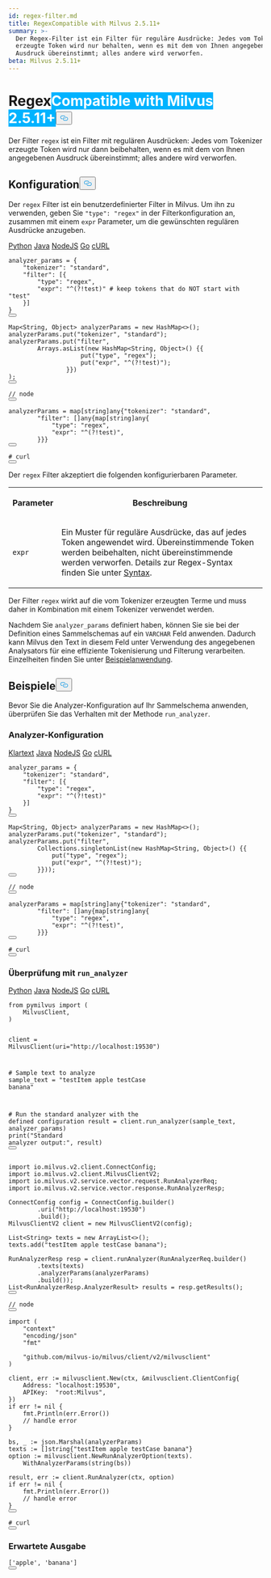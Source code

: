 ```yaml
---
id: regex-filter.md
title: RegexCompatible with Milvus 2.5.11+
summary: >-
  Der Regex-Filter ist ein Filter für reguläre Ausdrücke: Jedes vom Tokenizer
  erzeugte Token wird nur behalten, wenn es mit dem von Ihnen angegebenen
  Ausdruck übereinstimmt; alles andere wird verworfen.
beta: Milvus 2.5.11+
---
```

<h1 id="Regex" class="common-anchor-header">Regex<span class="beta-tag" style="background-color:rgb(0, 179, 255);color:white" translate="no">Compatible with Milvus 2.5.11+</span><button data-href="#Regex" class="anchor-icon" translate="no">
      <svg translate="no"
        aria-hidden="true"
        focusable="false"
        height="20"
        version="1.1"
        viewBox="0 0 16 16"
        width="16"
      >
        <path
          fill="#0092E4"
          fill-rule="evenodd"
          d="M4 9h1v1H4c-1.5 0-3-1.69-3-3.5S2.55 3 4 3h4c1.45 0 3 1.69 3 3.5 0 1.41-.91 2.72-2 3.25V8.59c.58-.45 1-1.27 1-2.09C10 5.22 8.98 4 8 4H4c-.98 0-2 1.22-2 2.5S3 9 4 9zm9-3h-1v1h1c1 0 2 1.22 2 2.5S13.98 12 13 12H9c-.98 0-2-1.22-2-2.5 0-.83.42-1.64 1-2.09V6.25c-1.09.53-2 1.84-2 3.25C6 11.31 7.55 13 9 13h4c1.45 0 3-1.69 3-3.5S14.5 6 13 6z"
        ></path>
      </svg>
    </button></h1><p>Der Filter <code translate="no">regex</code> ist ein Filter mit regulären Ausdrücken: Jedes vom Tokenizer erzeugte Token wird nur dann beibehalten, wenn es mit dem von Ihnen angegebenen Ausdruck übereinstimmt; alles andere wird verworfen.</p>
<h2 id="Configuration" class="common-anchor-header">Konfiguration<button data-href="#Configuration" class="anchor-icon" translate="no">
      <svg translate="no"
        aria-hidden="true"
        focusable="false"
        height="20"
        version="1.1"
        viewBox="0 0 16 16"
        width="16"
      >
        <path
          fill="#0092E4"
          fill-rule="evenodd"
          d="M4 9h1v1H4c-1.5 0-3-1.69-3-3.5S2.55 3 4 3h4c1.45 0 3 1.69 3 3.5 0 1.41-.91 2.72-2 3.25V8.59c.58-.45 1-1.27 1-2.09C10 5.22 8.98 4 8 4H4c-.98 0-2 1.22-2 2.5S3 9 4 9zm9-3h-1v1h1c1 0 2 1.22 2 2.5S13.98 12 13 12H9c-.98 0-2-1.22-2-2.5 0-.83.42-1.64 1-2.09V6.25c-1.09.53-2 1.84-2 3.25C6 11.31 7.55 13 9 13h4c1.45 0 3-1.69 3-3.5S14.5 6 13 6z"
        ></path>
      </svg>
    </button></h2><p>Der <code translate="no">regex</code> Filter ist ein benutzerdefinierter Filter in Milvus. Um ihn zu verwenden, geben Sie <code translate="no">&quot;type&quot;: &quot;regex&quot;</code> in der Filterkonfiguration an, zusammen mit einem <code translate="no">expr</code> Parameter, um die gewünschten regulären Ausdrücke anzugeben.</p>
<div class="multipleCode">
   <a href="#python">Python</a> <a href="#java">Java</a> <a href="#javascript">NodeJS</a> <a href="#go">Go</a> <a href="#bash">cURL</a></div>
<pre><code translate="no" class="language-python">analyzer_params = {
    <span class="hljs-string">&quot;tokenizer&quot;</span>: <span class="hljs-string">&quot;standard&quot;</span>,
    <span class="hljs-string">&quot;filter&quot;</span>: [{
        <span class="hljs-string">&quot;type&quot;</span>: <span class="hljs-string">&quot;regex&quot;</span>,
        <span class="hljs-string">&quot;expr&quot;</span>: <span class="hljs-string">&quot;^(?!test)&quot;</span> <span class="hljs-comment"># keep tokens that do NOT start with &quot;test&quot;</span>
    }]
}
<button class="copy-code-btn"></button></code></pre>
<pre><code translate="no" class="language-java">Map&lt;String, Object&gt; analyzerParams = <span class="hljs-keyword">new</span> <span class="hljs-title class_">HashMap</span>&lt;&gt;();
analyzerParams.put(<span class="hljs-string">&quot;tokenizer&quot;</span>, <span class="hljs-string">&quot;standard&quot;</span>);
analyzerParams.put(<span class="hljs-string">&quot;filter&quot;</span>,
        Arrays.asList(<span class="hljs-keyword">new</span> <span class="hljs-title class_">HashMap</span>&lt;String, Object&gt;() {{
                    put(<span class="hljs-string">&quot;type&quot;</span>, <span class="hljs-string">&quot;regex&quot;</span>);
                    put(<span class="hljs-string">&quot;expr&quot;</span>, <span class="hljs-string">&quot;^(?!test)&quot;</span>);
                }})
);
<button class="copy-code-btn"></button></code></pre>
<pre><code translate="no" class="language-javascript"><span class="hljs-comment">// node</span>
<button class="copy-code-btn"></button></code></pre>
<pre><code translate="no" class="language-go">analyzerParams = <span class="hljs-keyword">map</span>[<span class="hljs-type">string</span>]any{<span class="hljs-string">&quot;tokenizer&quot;</span>: <span class="hljs-string">&quot;standard&quot;</span>,
        <span class="hljs-string">&quot;filter&quot;</span>: []any{<span class="hljs-keyword">map</span>[<span class="hljs-type">string</span>]any{
            <span class="hljs-string">&quot;type&quot;</span>: <span class="hljs-string">&quot;regex&quot;</span>,
            <span class="hljs-string">&quot;expr&quot;</span>: <span class="hljs-string">&quot;^(?!test)&quot;</span>,
        }}}
<button class="copy-code-btn"></button></code></pre>
<pre><code translate="no" class="language-bash"><span class="hljs-comment"># curl</span>
<button class="copy-code-btn"></button></code></pre>
<p>Der <code translate="no">regex</code> Filter akzeptiert die folgenden konfigurierbaren Parameter.</p>
<table>
   <tr>
     <th><p>Parameter</p></th>
     <th><p>Beschreibung</p></th>
   </tr>
   <tr>
     <td><p><code translate="no">expr</code></p></td>
     <td><p>Ein Muster für reguläre Ausdrücke, das auf jedes Token angewendet wird. Übereinstimmende Token werden beibehalten, nicht übereinstimmende werden verworfen. Details zur Regex-Syntax finden Sie unter <a href="https://docs.rs/regex/latest/regex/#syntax">Syntax</a>.</p></td>
   </tr>
</table>
<p>Der Filter <code translate="no">regex</code> wirkt auf die vom Tokenizer erzeugten Terme und muss daher in Kombination mit einem Tokenizer verwendet werden.</p>
<p>Nachdem Sie <code translate="no">analyzer_params</code> definiert haben, können Sie sie bei der Definition eines Sammelschemas auf ein <code translate="no">VARCHAR</code> Feld anwenden. Dadurch kann Milvus den Text in diesem Feld unter Verwendung des angegebenen Analysators für eine effiziente Tokenisierung und Filterung verarbeiten. Einzelheiten finden Sie unter <a href="/docs/de/analyzer-overview.md#Example-use">Beispielanwendung</a>.</p>
<h2 id="Examples" class="common-anchor-header">Beispiele<button data-href="#Examples" class="anchor-icon" translate="no">
      <svg translate="no"
        aria-hidden="true"
        focusable="false"
        height="20"
        version="1.1"
        viewBox="0 0 16 16"
        width="16"
      >
        <path
          fill="#0092E4"
          fill-rule="evenodd"
          d="M4 9h1v1H4c-1.5 0-3-1.69-3-3.5S2.55 3 4 3h4c1.45 0 3 1.69 3 3.5 0 1.41-.91 2.72-2 3.25V8.59c.58-.45 1-1.27 1-2.09C10 5.22 8.98 4 8 4H4c-.98 0-2 1.22-2 2.5S3 9 4 9zm9-3h-1v1h1c1 0 2 1.22 2 2.5S13.98 12 13 12H9c-.98 0-2-1.22-2-2.5 0-.83.42-1.64 1-2.09V6.25c-1.09.53-2 1.84-2 3.25C6 11.31 7.55 13 9 13h4c1.45 0 3-1.69 3-3.5S14.5 6 13 6z"
        ></path>
      </svg>
    </button></h2><p>Bevor Sie die Analyzer-Konfiguration auf Ihr Sammelschema anwenden, überprüfen Sie das Verhalten mit der Methode <code translate="no">run_analyzer</code>.</p>
<h3 id="Analyzer-configuration" class="common-anchor-header">Analyzer-Konfiguration</h3><div class="multipleCode">
   <a href="#plaintext">Klartext</a> <a href="#java">Java</a> <a href="#javascript">NodeJS</a> <a href="#go">Go</a> <a href="#bash">cURL</a></div>
<pre><code translate="no" class="language-plaintext">analyzer_params = {
    &quot;tokenizer&quot;: &quot;standard&quot;,
    &quot;filter&quot;: [{
        &quot;type&quot;: &quot;regex&quot;,
        &quot;expr&quot;: &quot;^(?!test)&quot;
    }]
}
<button class="copy-code-btn"></button></code></pre>
<pre><code translate="no" class="language-java">Map&lt;String, Object&gt; analyzerParams = <span class="hljs-keyword">new</span> <span class="hljs-title class_">HashMap</span>&lt;&gt;();
analyzerParams.put(<span class="hljs-string">&quot;tokenizer&quot;</span>, <span class="hljs-string">&quot;standard&quot;</span>);
analyzerParams.put(<span class="hljs-string">&quot;filter&quot;</span>,
        Collections.singletonList(<span class="hljs-keyword">new</span> <span class="hljs-title class_">HashMap</span>&lt;String, Object&gt;() {{
            put(<span class="hljs-string">&quot;type&quot;</span>, <span class="hljs-string">&quot;regex&quot;</span>);
            put(<span class="hljs-string">&quot;expr&quot;</span>, <span class="hljs-string">&quot;^(?!test)&quot;</span>);
        }}));
<button class="copy-code-btn"></button></code></pre>
<pre><code translate="no" class="language-javascript"><span class="hljs-comment">// node</span>
<button class="copy-code-btn"></button></code></pre>
<pre><code translate="no" class="language-go">analyzerParams = <span class="hljs-keyword">map</span>[<span class="hljs-type">string</span>]any{<span class="hljs-string">&quot;tokenizer&quot;</span>: <span class="hljs-string">&quot;standard&quot;</span>,
        <span class="hljs-string">&quot;filter&quot;</span>: []any{<span class="hljs-keyword">map</span>[<span class="hljs-type">string</span>]any{
            <span class="hljs-string">&quot;type&quot;</span>: <span class="hljs-string">&quot;regex&quot;</span>,
            <span class="hljs-string">&quot;expr&quot;</span>: <span class="hljs-string">&quot;^(?!test)&quot;</span>,
        }}}
<button class="copy-code-btn"></button></code></pre>
<pre><code translate="no" class="language-bash"><span class="hljs-comment"># curl</span>
<button class="copy-code-btn"></button></code></pre>
<h3 id="Verification-using-runanalyzer" class="common-anchor-header">Überprüfung mit <code translate="no">run_analyzer</code></h3><div class="multipleCode">
   <a href="#python">Python</a> <a href="#java">Java</a> <a href="#javascript">NodeJS</a> <a href="#go">Go</a> <a href="#bash">cURL</a></div>
<pre><code translate="no" class="language-python"><span class="hljs-keyword">from</span> pymilvus <span class="hljs-keyword">import</span> (
    MilvusClient,
)

client = MilvusClient(uri=<span class="hljs-string">&quot;http://localhost:19530&quot;</span>)

<span class="hljs-comment"># Sample text to analyze</span>
sample_text = <span class="hljs-string">&quot;testItem apple testCase banana&quot;</span>

<span class="hljs-comment"># Run the standard analyzer with the defined configuration</span>
result = client.run_analyzer(sample_text, analyzer_params)
<span class="hljs-built_in">print</span>(<span class="hljs-string">&quot;Standard analyzer output:&quot;</span>, result)
<button class="copy-code-btn"></button></code></pre>
<pre><code translate="no" class="language-java"><span class="hljs-keyword">import</span> io.milvus.v2.client.ConnectConfig;
<span class="hljs-keyword">import</span> io.milvus.v2.client.MilvusClientV2;
<span class="hljs-keyword">import</span> io.milvus.v2.service.vector.request.RunAnalyzerReq;
<span class="hljs-keyword">import</span> io.milvus.v2.service.vector.response.RunAnalyzerResp;

<span class="hljs-type">ConnectConfig</span> <span class="hljs-variable">config</span> <span class="hljs-operator">=</span> ConnectConfig.builder()
        .uri(<span class="hljs-string">&quot;http://localhost:19530&quot;</span>)
        .build();
<span class="hljs-type">MilvusClientV2</span> <span class="hljs-variable">client</span> <span class="hljs-operator">=</span> <span class="hljs-keyword">new</span> <span class="hljs-title class_">MilvusClientV2</span>(config);

List&lt;String&gt; texts = <span class="hljs-keyword">new</span> <span class="hljs-title class_">ArrayList</span>&lt;&gt;();
texts.add(<span class="hljs-string">&quot;testItem apple testCase banana&quot;</span>);

<span class="hljs-type">RunAnalyzerResp</span> <span class="hljs-variable">resp</span> <span class="hljs-operator">=</span> client.runAnalyzer(RunAnalyzerReq.builder()
        .texts(texts)
        .analyzerParams(analyzerParams)
        .build());
List&lt;RunAnalyzerResp.AnalyzerResult&gt; results = resp.getResults();
<button class="copy-code-btn"></button></code></pre>
<pre><code translate="no" class="language-javascript"><span class="hljs-comment">// node</span>
<button class="copy-code-btn"></button></code></pre>
<pre><code translate="no" class="language-go"><span class="hljs-keyword">import</span> (
    <span class="hljs-string">&quot;context&quot;</span>
    <span class="hljs-string">&quot;encoding/json&quot;</span>
    <span class="hljs-string">&quot;fmt&quot;</span>

    <span class="hljs-string">&quot;github.com/milvus-io/milvus/client/v2/milvusclient&quot;</span>
)

client, err := milvusclient.New(ctx, &amp;milvusclient.ClientConfig{
    Address: <span class="hljs-string">&quot;localhost:19530&quot;</span>,
    APIKey:  <span class="hljs-string">&quot;root:Milvus&quot;</span>,
})
<span class="hljs-keyword">if</span> err != <span class="hljs-literal">nil</span> {
    fmt.Println(err.Error())
    <span class="hljs-comment">// handle error</span>
}

bs, _ := json.Marshal(analyzerParams)
texts := []<span class="hljs-type">string</span>{<span class="hljs-string">&quot;testItem apple testCase banana&quot;</span>}
option := milvusclient.NewRunAnalyzerOption(texts).
    WithAnalyzerParams(<span class="hljs-type">string</span>(bs))

result, err := client.RunAnalyzer(ctx, option)
<span class="hljs-keyword">if</span> err != <span class="hljs-literal">nil</span> {
    fmt.Println(err.Error())
    <span class="hljs-comment">// handle error</span>
}
<button class="copy-code-btn"></button></code></pre>
<pre><code translate="no" class="language-bash"><span class="hljs-comment"># curl</span>
<button class="copy-code-btn"></button></code></pre>
<h3 id="Expected-output" class="common-anchor-header">Erwartete Ausgabe</h3><pre><code translate="no" class="language-python">[<span class="hljs-string">&#x27;apple&#x27;</span>, <span class="hljs-string">&#x27;banana&#x27;</span>]
<button class="copy-code-btn"></button></code></pre>
